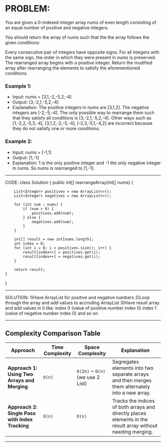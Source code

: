# PROBLEM:
You are given a 0-indexed integer array nums of even length consisting of an equal number of positive and negative integers.

You should return the array of nums such that the the array follows the given conditions:

Every consecutive pair of integers have opposite signs.
For all integers with the same sign, the order in which they were present in nums is preserved.
The rearranged array begins with a positive integer.
Return the modified array after rearranging the elements to satisfy the aforementioned conditions.

### Example 1:

- Input: nums = [3,1,-2,-5,2,-4]
- Output: [3,-2,1,-5,2,-4]
- Explanation:
The positive integers in nums are [3,1,2]. The negative integers are [-2,-5,-4].
The only possible way to rearrange them such that they satisfy all conditions is [3,-2,1,-5,2,-4].
Other ways such as [1,-2,2,-5,3,-4], [3,1,2,-2,-5,-4], [-2,3,-5,1,-4,2] are incorrect because they do not satisfy one or more conditions.  

### Example 2:

- Input: nums = [-1,1]
- Output: [1,-1]
- Explanation:
1 is the only positive integer and -1 the only negative integer in nums.
So nums is rearranged to [1,-1].
__________________________________________________________________________________________________________________________
CODE:
class Solution {
    public int[] rearrangeArray(int[] nums) {
        
        List<Integer> positives = new ArrayList<>();
        List<Integer> negatives = new ArrayList<>();
        
        for (int num : nums) {
            if (num > 0) {
                positives.add(num);
            } else {
                negatives.add(num);
            }
        }
        
        int[] result = new int[nums.length];
        int index = 0;
        for (int i = 0; i < positives.size(); i++) {
            result[index++] = positives.get(i);
            result[index++] = negatives.get(i);
        }
        
        return result;
    }
}

__________________________________________________________________________________________________________________________
SOLUTION:
1)Have ArrayList for positive and negative numbers
2)Loop through the array and add values to accroding ArrayList
3)Have result array and add values in it like:
index 0 (value of positive number index 0)
index 1 (value of negative number index 0) 
and so on

---

## Complexity Comparison Table

| **Approach**                            | **Time Complexity** | **Space Complexity** | **Explanation**                                                                                          |
|-----------------------------------------|---------------------|----------------------|----------------------------------------------------------------------------------------------------------|
| **Approach 1: Using Two Arrays and Merging** | `O(n)`            | `O(2n)`   ~ `O(n)`  (we use 2 List)             | Segregates elements into two separate arrays and then merges them alternately into a new array.           |
| **Approach 2: Single Pass with Index Tracking** | `O(n)`           | `O(n)`               | Tracks the indices of both arrays and directly places elements in the result array without needing merging. |

---
